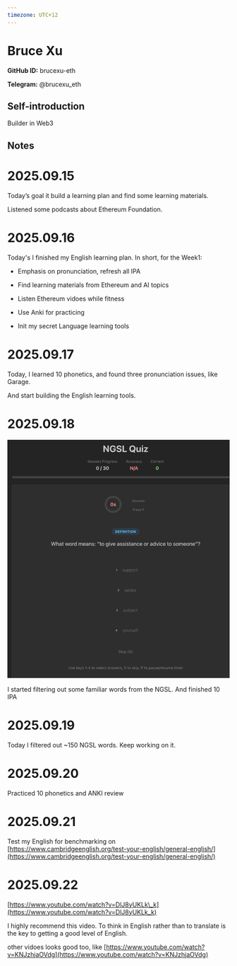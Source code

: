 ```yaml
---
timezone: UTC+12
---
```


# Bruce Xu

**GitHub ID:** brucexu-eth

**Telegram:** @brucexu_eth

## Self-introduction

Builder in Web3

## Notes
<!-- Content_START -->
# 2025.09.15
<!-- DAILY_CHECKIN_2025-09-15_START -->
Today’s goal it build a learning plan and find some learning materials.

Listened some podcasts about Ethereum Foundation.
<!-- DAILY_CHECKIN_2025-09-15_END -->


# 2025.09.16
<!-- DAILY_CHECKIN_2025-09-16_START -->
Today's I finished my English learning plan. In short, for the Week1:

-   Emphasis on pronunciation, refresh all IPA
    
-   Find learning materials from Ethereum and AI topics
    
-   Listen Ethereum vidoes while fitness
    
-   Use Anki for practicing
    
-   Init my secret Language learning tools
<!-- DAILY_CHECKIN_2025-09-16_END -->


# 2025.09.17
<!-- DAILY_CHECKIN_2025-09-17_START -->
Today, I learned 10 phonetics, and found three pronunciation issues, like Garage.

And start building the English learning tools.
<!-- DAILY_CHECKIN_2025-09-17_END -->


# 2025.09.18
<!-- DAILY_CHECKIN_2025-09-18_START -->
![image.png](https://raw.githubusercontent.com/IntensiveCoLearning/english_3rd/main/assets/brucexu-eth/images/2025-09-18-1758193053819-image.png)

I started filtering out some familiar words from the NGSL. And finished 10 IPA
<!-- DAILY_CHECKIN_2025-09-18_END -->


# 2025.09.19
<!-- DAILY_CHECKIN_2025-09-19_START -->
Today I filtered out ~150 NGSL words. Keep working on it.
<!-- DAILY_CHECKIN_2025-09-19_END -->


# 2025.09.20
<!-- DAILY_CHECKIN_2025-09-20_START -->
Practiced 10 phonetics and ANKI review
<!-- DAILY_CHECKIN_2025-09-20_END -->


# 2025.09.21
<!-- DAILY_CHECKIN_2025-09-21_START -->
Test my English for benchmarking on [https://www.cambridgeenglish.org/test-your-english/general-english/](https://www.cambridgeenglish.org/test-your-english/general-english/)
<!-- DAILY_CHECKIN_2025-09-21_END -->


# 2025.09.22
<!-- DAILY_CHECKIN_2025-09-22_START -->
[https://www.youtube.com/watch?v=DlJ8yUKLk\_k](https://www.youtube.com/watch?v=DlJ8yUKLk_k)

I highly recommend this video. To think in English rather than to translate is the key to getting a good level of English.

other vidoes looks good too, like [https://www.youtube.com/watch?v=KNJzhjaOVdg](https://www.youtube.com/watch?v=KNJzhjaOVdg)
<!-- DAILY_CHECKIN_2025-09-22_END -->
<!-- Content_END -->
